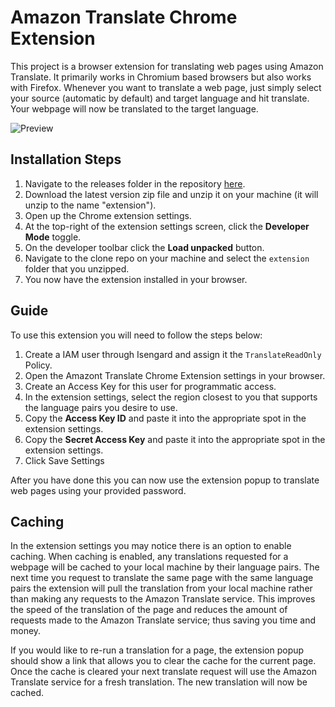 # Amazon Translate Chrome Extension

This project is a browser extension for translating web pages using Amazon Translate. It primarily works in Chromium based browsers but also works with Firefox. Whenever you want to translate a web page, just simply select your source (automatic by default) and target language and hit translate. Your webpage will now be translated to the target language.

![Preview](example.jpg)

## Installation Steps

1. Navigate to the releases folder in the repository [here](https://gitlab.aws.dev/sdt-northcentral-apps/browser-extension-amazon-translate/-/tree/main/releases).
2. Download the latest version zip file and unzip it on your machine (it will unzip to the name "extension").
3. Open up the Chrome extension settings.
4. At the top-right of the extension settings screen, click the **Developer Mode** toggle.
5. On the developer toolbar click the **Load unpacked** button.
6. Navigate to the clone repo on your machine and select the `extension` folder that you unzipped.
7. You now have the extension installed in your browser.

## Guide

To use this extension you will need to follow the steps below:

1. Create a IAM user through Isengard and assign it the `TranslateReadOnly` Policy.
2. Open the Amazont Translate Chrome Extension settings in your browser.
3. Create an Access Key for this user for programmatic access.
4. In the extension settings, select the region closest to you that supports the language pairs you desire to use.
5. Copy the **Access Key ID** and paste it into the appropriate spot in the extension settings.
6. Copy the **Secret Access Key** and paste it into the appropriate spot in the extension settings.
7. Click Save Settings

After you have done this you can now use the extension popup to translate web pages using your provided password.

## Caching

In the extension settings you may notice there is an option to enable caching. When caching is enabled, any translations requested for a webpage
will be cached to your local machine by their language pairs. The next time you request to translate the same page with the same language pairs the
extension will pull the translation from your local machine rather than making any requests to the Amazon Translate service. This improves the speed
of the translation of the page and reduces the amount of requests made to the Amazon Translate service; thus saving you time and money.

If you would like to re-run a translation for a page, the extension popup should show a link that allows you to clear the cache for the current page.
Once the cache is cleared your next translate request will use the Amazon Translate service for a fresh translation. The new translation will now be cached.
